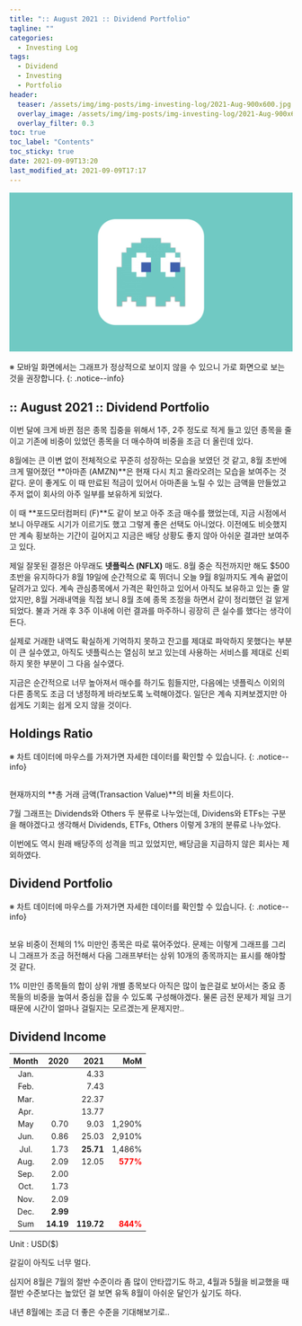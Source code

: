 ```yaml
---
title: ":: August 2021 :: Dividend Portfolio"
tagline: ""
categories:
  - Investing Log
tags:
  - Dividend
  - Investing
  - Portfolio
header:
  teaser: /assets/img/img-posts/img-investing-log/2021-Aug-900x600.jpg
  overlay_image: /assets/img/img-posts/img-investing-log/2021-Aug-900x600.jpg
  overlay_filter: 0.3
toc: true
toc_label: "Contents"
toc_sticky: true
date: 2021-09-09T13:20
last_modified_at: 2021-09-09T17:17
---
```



![Thumnail](/assets/img/img-config/blank-1600x900.jpg)

※ 모바일 화면에서는 그래프가 정상적으로 보이지 않을 수 있으니 가로 화면으로 보는 것을 권장합니다.
{: .notice--info}


## :: August 2021 :: Dividend Portfolio

이번 달에 크게 바뀐 점은 종목 집중을 위해서 1주, 2주 정도로 적게 들고 있던 종목을 줄이고 기존에 비중이 있었던 종목을 더 매수하여 비중을 조금 더 올린데 있다.

8월에는 큰 이변 없이 전체적으로 꾸준히 성장하는 모습을 보였던 것 같고, 8월 초반에 크게 떨어졌던 **아마존 (AMZN)**은 현재 다시 치고 올라오려는 모습을 보여주는 것 같다. 운이 좋게도 이 때 만료된 적금이 있어서 아마존을 노릴 수 있는 금액을 만들었고 주저 없이 회사의 아주 일부를 보유하게 되었다.

이 때 **포드모터컴퍼티 (F)**도 같이 보고 아주 조금 매수를 했었는데, 지금 시점에서 보니 아무래도 시기가 이르기도 했고 그렇게 좋은 선택도 아니었다. 이전에도 비슷했지만 계속 횡보하는 기간이 길어지고 지금은 배당 상황도 좋지 않아 아쉬운 결과만 보여주고 있다.

제일 잘못된 결정은 아무래도 **넷플릭스 (NFLX)** 매도. 8월 중순 직전까지만 해도 $500 초반을 유지하다가 8월 19일에 순간적으로 훅 뛰더니 오늘 9월 8일까지도 계속 끝없이 달려가고 있다. 계속 관심종목에서 가격은 확인하고 있어서 아직도 보유하고 있는 줄 알았지만, 8월 거래내역을 직접 보니 8월 초에 종목 조정을 하면서 같이 정리했던 걸 알게 되었다. 불과 거래 후 3주 이내에 이런 결과를 마주하니 굉장히 큰 실수를 했다는 생각이 든다.

실제로 거래한 내역도 확실하게 기억하지 못하고 잔고를 제대로 파악하지 못했다는 부분이 큰 실수였고, 아직도 넷플릭스는 열심히 보고 있는데 사용하는 서비스를 제대로 신뢰하지 못한 부분이 그 다음 실수였다.

지금은 순간적으로 너무 높아져서 매수를 하기도 힘들지만, 다음에는 넷플릭스 이외의 다른 종목도 조금 더 냉정하게 바라보도록 노력해야겠다. 일단은 계속 지켜보겠지만 아쉽게도 기회는 쉽게 오지 않을 것이다.


## Holdings Ratio

※ 차트 데이터에 마우스를 가져가면 자세한 데이터를 확인할 수 있습니다.
{: .notice--info}

<div style="margin: 0 auto 30px; width: 80%"><canvas id="holdingsRatio" height="100"></canvas></div>

현재까지의 **총 거래 금액(Transaction Value)**의 비율 차트이다.

7월 그래프는 Dividends와 Others 두 분류로 나누었는데, Dividens와 ETFs는 구분을 해야겠다고 생각해서 Dividends, ETFs, Others 이렇게 3개의 분류로 나누었다.

이번에도 역시 원래 배당주의 성격을 띄고 있었지만, 배당금을 지급하지 않은 회사는 제외하였다.


## Dividend Portfolio

※ 차트 데이터에 마우스를 가져가면 자세한 데이터를 확인할 수 있습니다.
{: .notice--info}

<div style="margin: 0 auto 30px;"><canvas id="dividendPortfolio" height="200"></canvas></div>

보유 비중이 전체의 1% 미만인 종목은 따로 묶어주었다. 문제는 이렇게 그래프를 그리니 그래프가 조금 허전해서 다음 그래프부터는 상위 10개의 종목까지는 표시를 해야할 것 같다.

1% 미만인 종목들의 합이 상위 개별 종목보다 아직은 많이 높은걸로 보아서는 중요 종목들의 비중을 높여서 중심을 잡을 수 있도록 구성해야겠다. 물론 금전 문제가 제일 크기 때문에 시간이 얼마나 걸릴지는 모르겠는게 문제지만..


## Dividend Income

| Month | 2020      | 2021       | MoM                                        |
| :---: | ---:      | ---:       | --:                                        |
| Jan.  |           | 4.33       |                                            |
| Feb.  |           | 7.43       |                                            |
| Mar.  |           | 22.37      |                                            |
| Apr.  |           | 13.77      |                                            |
| May   | 0.70      | 9.03       | 1,290%                                     |
| Jun.  | 0.86      | 25.03      | 2,910%                                     |
| Jul.  | 1.73      | **25.71**  | 1,486%                                     |
| Aug.  | 2.09      | 12.05      | <span style="color: red">**577%**</span>   |
| Sep.  | 2.00      |            |                                            |
| Oct.  | 1.73      |            |                                            |
| Nov.  | 2.09      |            |                                            |
| Dec.  | **2.99**  |            |                                            |
| Sum   | **14.19** | **119.72** | <span style="color: red">**844%**</span>   |

Unit : USD($)

갈길이 아직도 너무 멀다.

심지어 8월은 7월의 절반 수준이라 좀 많이 안타깝기도 하고, 4월과 5월을 비교했을 때 절반 수준보다는 높았던 걸 보면 유독 8월이 아쉬운 달인가 싶기도 하다.

내년 8월에는 조금 더 좋은 수준을 기대해보기로..


<!-- chart script load -->
<script src="/assets/js/js-investing-log/2021-09-09-aug-2021-portfolio.js"></script>
